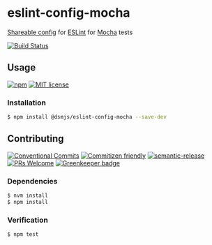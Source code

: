 # eslint-config-mocha

[Shareable config](https://eslint.org/docs/developer-guide/shareable-configs#shareable-configs)
for [ESLint](https://eslint.org) for 
[Mocha](https://mochajs.org) tests

<!-- status badges -->
[![Build Status][ci-badge]][ci-link]

## Usage

<!-- consumer badges -->
[![npm][npm-badge]][npm-link]
[![MIT license][license-badge]][license-link]

### Installation

```sh
$ npm install @dsmjs/eslint-config-mocha --save-dev
```

## Contributing

<!-- contribution badges -->
[![Conventional Commits][commit-convention-badge]][commit-convention-link]
[![Commitizen friendly][commitizen-badge]][commitizen-link]
[![semantic-release][semantic-release-badge]][semantic-release-link]
[![PRs Welcome][PRs-badge]][PRs-link]
[![Greenkeeper badge](https://badges.greenkeeper.io/dsmjs/eslint-config-mocha.svg)](https://greenkeeper.io/)

### Dependencies

```sh
$ nvm install
$ npm install
```

### Verification

```sh
$ npm test
```

[npm-link]: https://www.npmjs.com/package/@dsmjs/eslint-config-mocha
[npm-badge]: https://img.shields.io/npm/v/@dsmjs/eslint-config-mocha.svg
[license-link]: LICENSE
[license-badge]: https://img.shields.io/github/license/dsmjs/eslint-config-mocha.svg
[ci-link]: https://travis-ci.com/dsmjs/eslint-config-mocha
[ci-badge]: https://img.shields.io/travis/com/dsmjs/eslint-config-mocha/master.svg
[commit-convention-link]: https://conventionalcommits.org
[commit-convention-badge]: https://img.shields.io/badge/Conventional%20Commits-1.0.0-yellow.svg
[commitizen-link]: http://commitizen.github.io/cz-cli/
[commitizen-badge]: https://img.shields.io/badge/commitizen-friendly-brightgreen.svg
[semantic-release-link]: https://github.com/semantic-release/semantic-release
[semantic-release-badge]: https://img.shields.io/badge/%20%20%F0%9F%93%A6%F0%9F%9A%80-semantic--release-e10079.svg
[PRs-link]: http://makeapullrequest.com
[PRs-badge]: https://img.shields.io/badge/PRs-welcome-brightgreen.svg

